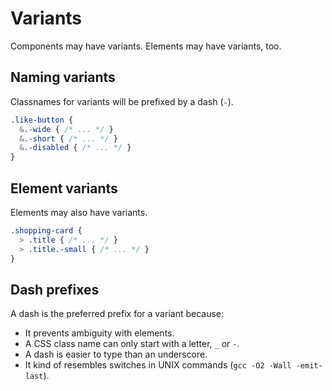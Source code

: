 # Variants

Components may have variants. Elements may have variants, too.

## Naming variants

Classnames for variants will be prefixed by a dash (`-`).

  ```css
  .like-button {
    &.-wide { /* ... */ }
    &.-short { /* ... */ }
    &.-disabled { /* ... */ }
  }
  ```

## Element variants

Elements may also have variants.

  ```css
  .shopping-card {
    > .title { /* ... */ }
    > .title.-small { /* ... */ }
  }
  ```

## Dash prefixes

A dash is the preferred prefix for a variant because:

* It prevents ambiguity with elements.
* A CSS class name can only start with a letter, `_` or `-`.
* A dash is easier to type than an underscore.
* It kind of resembles switches in UNIX commands (`gcc -O2 -Wall -emit-last`).
